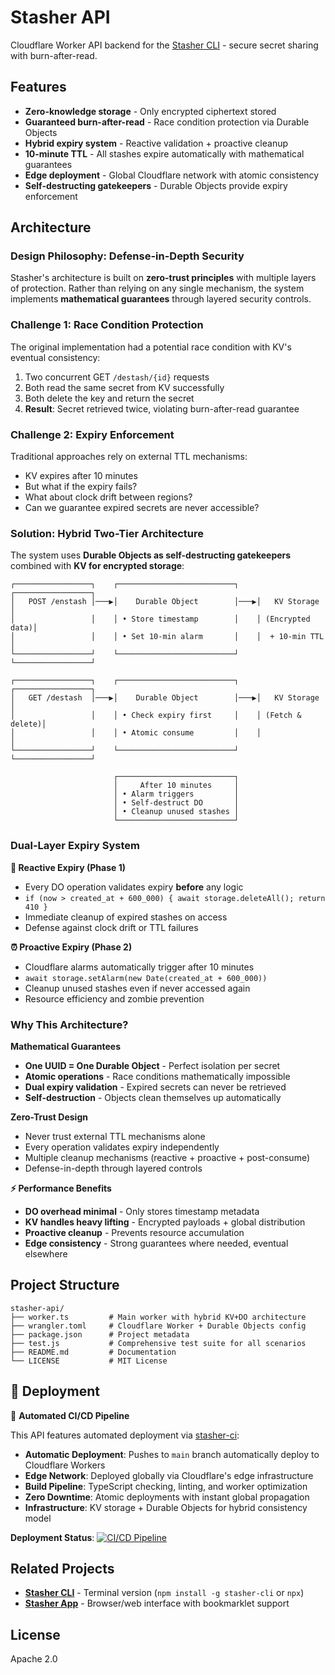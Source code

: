 # Stasher API

Cloudflare Worker API backend for the [Stasher CLI](https://github.com/stasher-dev/stasher-cli) - secure secret sharing with burn-after-read.

## Features

- **Zero-knowledge storage** - Only encrypted ciphertext stored
- **Guaranteed burn-after-read** - Race condition protection via Durable Objects
- **Hybrid expiry system** - Reactive validation + proactive cleanup
- **10-minute TTL** - All stashes expire automatically with mathematical guarantees
- **Edge deployment** - Global Cloudflare network with atomic consistency
- **Self-destructing gatekeepers** - Durable Objects provide expiry enforcement

## Architecture

### Design Philosophy: Defense-in-Depth Security

Stasher's architecture is built on **zero-trust principles** with multiple layers of protection. Rather than relying on any single mechanism, the system implements **mathematical guarantees** through layered security controls.

### Challenge 1: Race Condition Protection

The original implementation had a potential race condition with KV's eventual consistency:

1. Two concurrent GET `/destash/{id}` requests
2. Both read the same secret from KV successfully  
3. Both delete the key and return the secret
4. **Result**: Secret retrieved twice, violating burn-after-read guarantee

### Challenge 2: Expiry Enforcement

Traditional approaches rely on external TTL mechanisms:
- KV expires after 10 minutes 
- But what if the expiry fails?
- What about clock drift between regions?
- Can we guarantee expired secrets are never accessible?

### Solution: Hybrid Two-Tier Architecture

The system uses **Durable Objects as self-destructing gatekeepers** combined with **KV for encrypted storage**:

```
┌─────────────────┐    ┌──────────────────────────┐    ┌─────────────────┐
│   POST /enstash │───▶│    Durable Object        │───▶│   KV Storage    │
│                 │    │ • Store timestamp        │    │ (Encrypted data)│
│                 │    │ • Set 10-min alarm       │    │  + 10-min TTL   │
└─────────────────┘    └──────────────────────────┘    └─────────────────┘

┌─────────────────┐    ┌──────────────────────────┐    ┌─────────────────┐
│   GET /destash  │───▶│    Durable Object        │───▶│   KV Storage    │
│                 │    │ • Check expiry first     │    │ (Fetch & delete)│
│                 │    │ • Atomic consume         │    │                 │
└─────────────────┘    └──────────────────────────┘    └─────────────────┘

                       ┌──────────────────────────┐
                       │     After 10 minutes     │
                       │ • Alarm triggers         │
                       │ • Self-destruct DO       │
                       │ • Cleanup unused stashes │
                       └──────────────────────────┘
```

### Dual-Layer Expiry System

**🔄 Reactive Expiry (Phase 1)**
- Every DO operation validates expiry **before** any logic
- `if (now > created_at + 600_000) { await storage.deleteAll(); return 410 }`
- Immediate cleanup of expired stashes on access
- Defense against clock drift or TTL failures

**⏰ Proactive Expiry (Phase 2)**  
- Cloudflare alarms automatically trigger after 10 minutes
- `await storage.setAlarm(new Date(created_at + 600_000))`
- Cleanup unused stashes even if never accessed again
- Resource efficiency and zombie prevention

### Why This Architecture?

**Mathematical Guarantees**
- **One UUID = One Durable Object** - Perfect isolation per secret
- **Atomic operations** - Race conditions mathematically impossible
- **Dual expiry validation** - Expired secrets can never be retrieved
- **Self-destruction** - Objects clean themselves up automatically

**Zero-Trust Design**
- Never trust external TTL mechanisms alone
- Every operation validates expiry independently  
- Multiple cleanup mechanisms (reactive + proactive + post-consume)
- Defense-in-depth through layered controls

**⚡ Performance Benefits**
- **DO overhead minimal** - Only stores timestamp metadata
- **KV handles heavy lifting** - Encrypted payloads + global distribution
- **Proactive cleanup** - Prevents resource accumulation
- **Edge consistency** - Strong guarantees where needed, eventual elsewhere

## Project Structure

```
stasher-api/
├── worker.ts         # Main worker with hybrid KV+DO architecture
├── wrangler.toml     # Cloudflare Worker + Durable Objects config
├── package.json      # Project metadata
├── test.js           # Comprehensive test suite for all scenarios
├── README.md         # Documentation
└── LICENSE           # MIT License
```

## 🚀 Deployment

🚀 **Automated CI/CD Pipeline**

This API features automated deployment via [stasher-ci](https://github.com/stasher-dev/stasher-ci):

- **Automatic Deployment**: Pushes to `main` branch automatically deploy to Cloudflare Workers
- **Edge Network**: Deployed globally via Cloudflare's edge infrastructure
- **Build Pipeline**: TypeScript checking, linting, and worker optimization  
- **Zero Downtime**: Atomic deployments with instant global propagation
- **Infrastructure**: KV storage + Durable Objects for hybrid consistency model

**Deployment Status**: [![CI/CD Pipeline](https://github.com/stasher-dev/stasher-api/actions/workflows/ci.yml/badge.svg)](https://github.com/stasher-dev/stasher-api/actions/workflows/ci.yml)

## Related Projects

- **[Stasher CLI](https://github.com/stasher-dev/stasher-cli)** - Terminal version (`npm install -g stasher-cli` or `npx`)
- **[Stasher App](https://github.com/stasher-dev/stasher-app)** - Browser/web interface with bookmarklet support

## License

Apache 2.0
